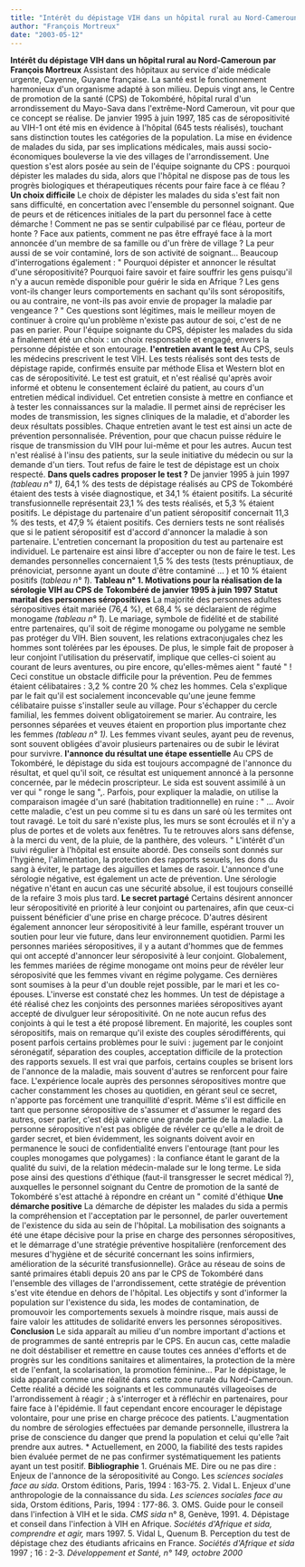 ```yaml
---
title: "Intérêt du dépistage VIH dans un hôpital rural au Nord-Cameroun"
author: "François Mortreux"
date: "2003-05-12"
---
```


**Intérêt du dépistage VIH dans un hôpital rural au Nord-Cameroun** **par François Mortreux** Assistant des hôpitaux au service d'aide médicale urgente, Cayenne, Guyane française. La santé est le fonctionnement harmonieux d'un organisme adapté à son milieu. Depuis vingt ans, le Centre de promotion de la santé (CPS) de Tokombéré, hôpital rural d'un arrondissement du Mayo-Sava dans l'extrême-Nord Cameroun, vit pour que ce concept se réalise. De janvier 1995 à juin 1997, 185 cas de séropositivité au VIH-1 ont été mis en évidence à l'hôpital (645 tests réalisés), touchant sans distinction toutes les catégories de la population. La mise en évidence de malades du sida, par ses implications médicales, mais aussi socio-économiques bouleverse la vie des villages de l'arrondissement. Une question s'est alors posée au sein de l'équipe soignante du CPS : pourquoi dépister les malades du sida, alors que l'hôpital ne dispose pas de tous les progrès biologiques et thérapeutiques récents pour faire face à ce fléau ? **Un choix difficile** Le choix de dépister les malades du sida s'est fait non sans difficulté, en concertation avec l'ensemble du personnel soignant. Que de peurs et de réticences initiales de la part du personnel face à cette démarche ! Comment ne pas se sentir culpabilisé par ce fléau, porteur de honte ? Face aux patients, comment ne pas être effrayé face à la mort annoncée d'un membre de sa famille ou d'un frère de village ? La peur aussi de se voir contaminé, lors de son activité de soignant... Beaucoup d'interrogations également : " Pourquoi dépister et annoncer le résultat d'une séropositivité? Pourquoi faire savoir et faire souffrir les gens puisqu'il n'y a aucun remède disponible pour guérir le sida en Afrique ? Les gens vont-ils changer leurs comportements en sachant qu'ils sont séropositifs, ou au contraire, ne vont-ils pas avoir envie de propager la maladie par vengeance ? " Ces questions sont légitimes, mais le meilleur moyen de continuer à croire qu'un problème n'existe pas autour de soi, c'est de ne pas en parier. Pour l'équipe soignante du CPS, dépister les malades du sida a finalement été un choix : un choix responsable et engagé, envers la personne dépistée et son entourage. **I'entretien avant le test** Au CPS, seuls les médecins prescrivent le test VIH. Les tests réalisés sont des tests de dépistage rapide, confirmés ensuite par méthode Elisa et Western blot en cas de séropositivité. Le test est gratuit, et n'est réalisé qu'après avoir informé et obtenu le consentement éclairé du patient, au cours d'un entretien médical individuel. Cet entretien consiste à mettre en confiance et à tester les connaissances sur la maladie. Il permet ainsi de repréciser les modes de transmission, les signes cliniques de la maladie, et d'aborder les deux résultats possibles. Chaque entretien avant le test est ainsi un acte de prévention personnalisée. Prévention, pour que chacun puisse réduire le risque de transmission du VIH pour lui-même et pour les autres. Aucun test n'est réalisé à l'insu des patients, sur la seule initiative du médecin ou sur la demande d'un tiers. Tout refus de faire le test de dépistage est un choix respecté. **Dans quels cadres** **proposer le test ?** De janvier 1995 à juin 1997 _(tableau n° 1),_ 64,1 % des tests de dépistage réalisés au CPS de Tokombéré étaient des tests à visée diagnostique, et 34,1 % étaient positifs. La sécurité transfusionnelle représentait 23,1 % des tests réalisés, et 5,3 % étaient positifs. Le dépistage du partenaire d'un patient séropositif concernait 11,3 % des tests, et 47,9 % étaient positifs. Ces derniers tests ne sont réalisés que si le patient séropositif est d'accord d'annoncer la maladie à son partenaire. L'entretien concernant la proposition du test au partenaire est individuel. Le partenaire est ainsi libre d'accepter ou non de faire le test. Les demandes personnelles concernaient 1,5 % des tests (tests prénuptiaux, de prénoviciat, personne ayant un doute d'être contaminé ... ) et 10 % étaient positifs (_tableau n° 1_). **Tableau n° 1. Motivations pour la réalisation de la sérologie VIH au CPS de** **Tokombéré de janvier 1995 à juin 1997** **Statut marital des personnes séropositives** La majorité des personnes adultes séropositives était mariée (76,4 %), et 68,4 % se déclaraient de régime monogame _(tableau n° 1_). Le mariage, symbole de fidélité et de stabilité entre partenaires, qu'il soit de régime monogame ou polygame ne semble pas protéger du VIH. Bien souvent, les relations extraconjugales chez les hommes sont tolérées par les épouses. De plus, le simple fait de proposer à leur conjoint l'utilisation du préservatif, implique que celles-ci soient au courant de leurs aventures, ou pire encore, qu'elles-mêmes aient " fauté " ! Ceci constitue un obstacle difficile pour la prévention. Peu de femmes étaient célibataires : 3,2 % contre 20 % chez les hommes. Cela s'explique par le fait qu'il est socialement inconcevable qu'une jeune femme célibataire puisse s'installer seule au village. Pour s'échapper du cercle familial, les femmes doivent obligatoirement se marier. Au contraire, les personnes séparées et veuves étaient en proportion plus importante chez les femmes _(tableau n° 1)._ Les femmes vivant seules, ayant peu de revenus, sont souvent obligées d'avoir plusieurs partenaires ou de subir le lévirat pour survivre. **I'annonce du résultat une étape essentielle** Au CPS de Tokombéré, le dépistage du sida est toujours accompagné de l'annonce du résultat, et quel qu'il soit, ce résultat est uniquement annoncé à la personne concernée, par le médecin proscripteur. Le sida est souvent assimilé à un ver qui " ronge le sang ",. Parfois, pour expliquer la maladie, on utilise la comparaison imagée d'un saré (habitation traditionnelle) en ruine : " ... Avoir cette maladie, c'est un peu comme si tu es dans un saré où les termites ont tout ravagé. Le toit du saré n'existe plus, les murs se sont écroulés et il n'y a plus de portes et de volets aux fenêtres. Tu te retrouves alors sans défense, à la merci du vent, de la pluie, de la panthère, des voleurs. " L'intérêt d'un suivi régulier à l'hôpital est ensuite abordé. Des conseils sont donnés sur l'hygiène, l'alimentation, la protection des rapports sexuels, les dons du sang à éviter, le partage des aiguilles et lames de rasoir. L'annonce d'une sérologie négative, est également un acte de prévention. Une sérologie négative n'étant en aucun cas une sécurité absolue, il est toujours conseillé de la refaire 3 mois plus tard. **Le secret partagé** Certains désirent annoncer leur séropositivité en priorité à leur conjoint ou partenaires, afin que ceux-ci puissent bénéficier d'une prise en charge précoce. D'autres désirent également annoncer leur séropositivité à leur famille, espérant trouver un soutien pour leur vie future, dans leur environnement quotidien. Parmi les personnes mariées séropositives, il y a autant d'hommes que de femmes qui ont accepté d'annoncer leur séroposivité à leur conjoint. Globalement, les femmes mariées de régime monogame ont moins peur de révéler leur séroposivité que les femmes vivant en régime polygame. Ces dernières sont soumises à la peur d'un double rejet possible, par le mari et les co-épouses. L'inverse est constaté chez les hommes. Un test de dépistage a été réalisé chez les conjoints des personnes mariées séropositives ayant accepté de divulguer leur séropositivité. On ne note aucun refus des conjoints à qui le test a été proposé librement. En majorité, les couples sont séropositifs, mais on remarque qu'il existe des couples sérodifférents, qui posent parfois certains problèmes pour le suivi : jugement par le conjoint séronégatif, séparation des couples, acceptation difficile de la protection des rapports sexuels. Il est vrai que parfois, certains couples se brisent lors de l'annonce de la maladie, mais souvent d'autres se renforcent pour faire face. L'expérience locale auprès des personnes séropositives montre que cacher constamment les choses au quotidien, en gérant seul ce secret, n'apporte pas forcément une tranquillité d'esprit. Même s'il est difficile en tant que personne séropositive de s'assumer et d'assumer le regard des autres, oser parler, c'est déjà vaincre une grande partie de la maladie. La personne séropositive n'est pas obligée de révéler ce qu'elle a le droit de garder secret, et bien évidemment, les soignants doivent avoir en permanence le souci de confidentialité envers l'entourage (tant pour les couples monogames que polygames) : la confiance étant le garant de la qualité du suivi, de la relation médecin-malade sur le long terme. Le sida pose ainsi des questions d'éthique (faut-il transgresser le secret médical ?), auxquelles le personnel soignant du Centre de promotion de la santé de Tokombéré s'est attaché à répondre en créant un " comité d'éthique **Une démarche positive** La démarche de dépister les malades du sida a permis la compréhension et l'acceptation par le personnel, de parler ouvertement de l'existence du sida au sein de l'hôpital. La mobilisation des soignants a été une étape décisive pour la prise en charge des personnes séropositives, et le démarrage d'une stratégie préventive hospitalière (renforcement des mesures d'hygiène et de sécurité concernant les soins infirmiers, amélioration de la sécurité transfusionnelle). Grâce au réseau de soins de santé primaires établi depuis 20 ans par le CPS de Tokombéré dans l'ensemble des villages de l'arrondissement, cette stratégie de prévention s'est vite étendue en dehors de l'hôpital. Les objectifs y sont d'informer la population sur l'existence du sida, les modes de contamination, de promouvoir les comportements sexuels à moindre risque, mais aussi de faire valoir les attitudes de solidarité envers les personnes séropositives. **Conclusion** Le sida apparaît au milieu d'un nombre important d'actions et de programmes de santé entrepris par le CPS. En aucun cas, cette maladie ne doit déstabiliser et remettre en cause toutes ces années d'efforts et de progrès sur les conditions sanitaires et alimentaires, la protection de la mère et de l'enfant, la scolarisation, la promotion féminine... Par le dépistage, le sida apparaît comme une réalité dans cette zone rurale du Nord-Cameroun. Cette réalité a décidé les soignants et les communautés villageoises de l'arrondissement à réagir ; à s'interroger et à réfléchir en partenaires, pour faire face à l'épidémie. Il faut cependant encore encourager le dépistage volontaire, pour une prise en charge précoce des patients. L'augmentation du nombre de sérologies effectuées par demande personnelle, illustrera la prise de conscience du danger que prend la population et celui qu'elle ?ait prendre aux autres. * Actuellement, en 2000, la fiabilité des tests rapides bien évaluée permet de ne pas confirmer systématiquement les patients ayant un test positif. **Bibliographie** 1. Gruénais ME. Dire ou ne pas dire : Enjeux de l'annonce de la séropositivité au Congo. Les _sciences sociales face au sida._ Orstom éditions, Paris, 1994 : 163-75. 2. Vidal L. Enjeux d'une anthropologie de la connaissance du sida. _Les sciences sociales face_ _au_ sida, Orstom éditions, Paris, 1994 : 177-86. 3. OMS. Guide pour le conseil dans l'infection à VIH et le sida. _CMS sida_ n° 8, Genève, 1991. 4. Dépistage et conseil dans l'infection à VIH en Afrique. _Sociétés d'Afrique et sida, comprendre_ _et agir,_ mars 1997. 5. Vidal L, Quenum B. Perception du test de dépistage chez des étudiants africains en France. _Sociétés d'Afrique et sida_ 1997 ; 16 : 2-3. _Développement et Santé, n° 149, octobre 2000_